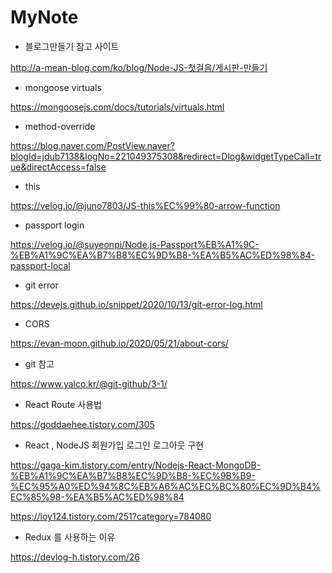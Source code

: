 # MyNote

- 블로그만들기 참고 사이트

http://a-mean-blog.com/ko/blog/Node-JS-첫걸음/게시판-만들기


- mongoose virtuals

https://mongoosejs.com/docs/tutorials/virtuals.html

- method-override

https://blog.naver.com/PostView.naver?blogId=jdub7138&logNo=221049375308&redirect=Dlog&widgetTypeCall=true&directAccess=false

- this

https://velog.io/@juno7803/JS-this%EC%99%80-arrow-function

- passport login

https://velog.io/@suyeonpi/Node.js-Passport%EB%A1%9C-%EB%A1%9C%EA%B7%B8%EC%9D%B8-%EA%B5%AC%ED%98%84-passport-local

- git error

https://devejs.github.io/snippet/2020/10/13/git-error-log.html

- CORS

https://evan-moon.github.io/2020/05/21/about-cors/

- git 참고

https://www.yalco.kr/@git-github/3-1/

- React Route 사용법

https://goddaehee.tistory.com/305

- React , NodeJS 회원가입 로그인 로그아웃 구현

https://gaga-kim.tistory.com/entry/Nodejs-React-MongoDB-%EB%A1%9C%EA%B7%B8%EC%9D%B8-%EC%9B%B9-%EC%95%A0%ED%94%8C%EB%A6%AC%EC%BC%80%EC%9D%B4%EC%85%98-%EA%B5%AC%ED%98%84

https://loy124.tistory.com/251?category=784080

- Redux 를 사용하는 이유

https://devlog-h.tistory.com/26
